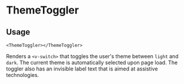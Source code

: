 # ThemeToggler

## Usage

```vue
<ThemeToggler></ThemeToggler>
```

Renders a ``<v-switch>`` that toggles the user's theme between ``light`` and ``dark``. The current theme is automatically selected upon page load. The toggler also has an invisible label text that is aimed at assistive technologies.